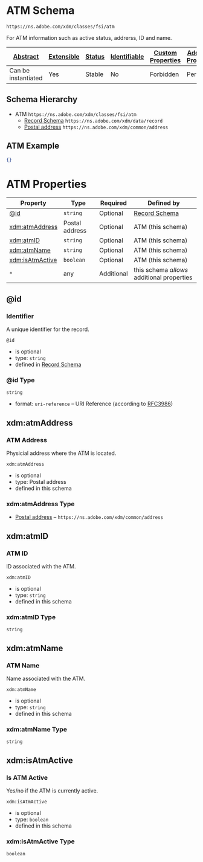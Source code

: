 
# ATM Schema

```
https://ns.adobe.com/xdm/classes/fsi/atm
```

For ATM information such as active status, addrerss, ID and name. 

| [Abstract](../../../abstract.md) | [Extensible](../../../extensions.md) | [Status](../../../status.md) | [Identifiable](../../../id.md) | [Custom Properties](../../../extensions.md) | [Additional Properties](../../../extensions.md) | Defined In |
|----------------------------------|--------------------------------------|------------------------------|--------------------------------|---------------------------------------------|-------------------------------------------------|------------|
| Can be instantiated | Yes | Stable | No | Forbidden | Permitted | [classes/fsi/atm.schema.json](classes/fsi/atm.schema.json) |
## Schema Hierarchy

* ATM `https://ns.adobe.com/xdm/classes/fsi/atm`
  * [Record Schema](../../behaviors/record.schema.md) `https://ns.adobe.com/xdm/data/record`
  * [Postal address](../../datatypes/demographic/address.schema.md) `https://ns.adobe.com/xdm/common/address`


## ATM Example
```json
{}
```

# ATM Properties

| Property | Type | Required | Defined by |
|----------|------|----------|------------|
| [@id](#id) | `string` | Optional | [Record Schema](../../behaviors/record.schema.md#id) |
| [xdm:atmAddress](#xdmatmaddress) | Postal address | Optional | ATM (this schema) |
| [xdm:atmID](#xdmatmid) | `string` | Optional | ATM (this schema) |
| [xdm:atmName](#xdmatmname) | `string` | Optional | ATM (this schema) |
| [xdm:isAtmActive](#xdmisatmactive) | `boolean` | Optional | ATM (this schema) |
| `*` | any | Additional | this schema *allows* additional properties |

## @id
### Identifier

A unique identifier for the record.

`@id`
* is optional
* type: `string`
* defined in [Record Schema](../../behaviors/record.schema.md#id)

### @id Type


`string`
* format: `uri-reference` – URI Reference (according to [RFC3986](https://tools.ietf.org/html/rfc3986))






## xdm:atmAddress
### ATM Address

Physicial address where the ATM is located.

`xdm:atmAddress`
* is optional
* type: Postal address
* defined in this schema

### xdm:atmAddress Type


* [Postal address](../../datatypes/demographic/address.schema.md) – `https://ns.adobe.com/xdm/common/address`





## xdm:atmID
### ATM ID

ID associated with the ATM.

`xdm:atmID`
* is optional
* type: `string`
* defined in this schema

### xdm:atmID Type


`string`






## xdm:atmName
### ATM Name

Name associated with the ATM.

`xdm:atmName`
* is optional
* type: `string`
* defined in this schema

### xdm:atmName Type


`string`






## xdm:isAtmActive
### Is ATM Active

Yes/no if the ATM is currently active.

`xdm:isAtmActive`
* is optional
* type: `boolean`
* defined in this schema

### xdm:isAtmActive Type


`boolean`




